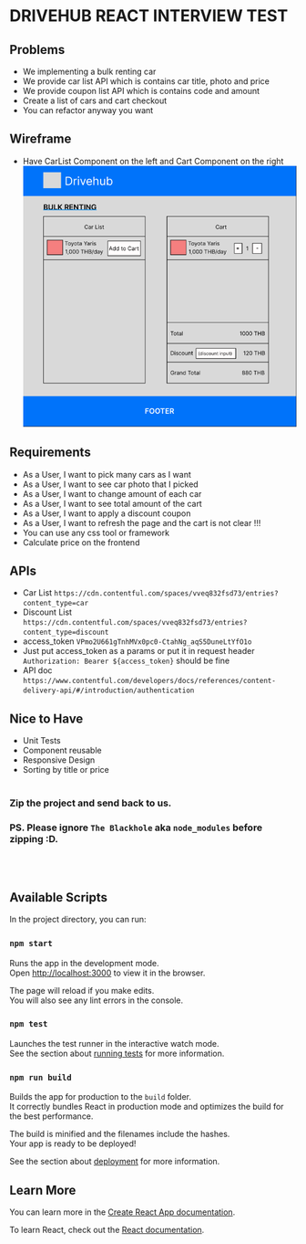 # DRIVEHUB REACT INTERVIEW TEST
## Problems
- We implementing a bulk renting car
- We provide car list API which is contains car title, photo and price
- We provide coupon list API which is contains code and amount
- Create a list of cars and cart checkout
- You can refactor anyway you want

## Wireframe
- Have CarList Component on the left and Cart Component on the right
![Wireframe](wireframe.png)


## Requirements
- As a User, I want to pick many cars as I want
- As a User, I want to see car photo that I picked
- As a User, I want to change amount of each car
- As a User, I want to see total amount of the cart
- As a User, I want to apply a discount coupon
- As a User, I want to refresh the page and the cart is not clear !!!
- You can use any css tool or framework 
- Calculate price on the frontend

## APIs
- Car List `https://cdn.contentful.com/spaces/vveq832fsd73/entries?content_type=car`
- Discount List `https://cdn.contentful.com/spaces/vveq832fsd73/entries?content_type=discount`
- access_token `VPmo2U661gTnhMVx0pc0-CtahNg_aqS5DuneLtYfO1o`
- Just put access_token as a params or put it in request header `Authorization: Bearer ${access_token}` should be fine
- API doc `https://www.contentful.com/developers/docs/references/content-delivery-api/#/introduction/authentication`

## Nice to Have
- Unit Tests
- Component reusable
- Responsive Design
- Sorting by title or price
<br/><br/>
### Zip the project and send back to us.
### PS. Please ignore `The Blackhole` aka `node_modules` before zipping :D.
<br/><br/>
## Available Scripts

In the project directory, you can run:

### `npm start`

Runs the app in the development mode.\
Open [http://localhost:3000](http://localhost:3000) to view it in the browser.

The page will reload if you make edits.\
You will also see any lint errors in the console.

### `npm test`

Launches the test runner in the interactive watch mode.\
See the section about [running tests](https://facebook.github.io/create-react-app/docs/running-tests) for more information.

### `npm run build`

Builds the app for production to the `build` folder.\
It correctly bundles React in production mode and optimizes the build for the best performance.

The build is minified and the filenames include the hashes.\
Your app is ready to be deployed!

See the section about [deployment](https://facebook.github.io/create-react-app/docs/deployment) for more information.


## Learn More

You can learn more in the [Create React App documentation](https://facebook.github.io/create-react-app/docs/getting-started).

To learn React, check out the [React documentation](https://reactjs.org/).

